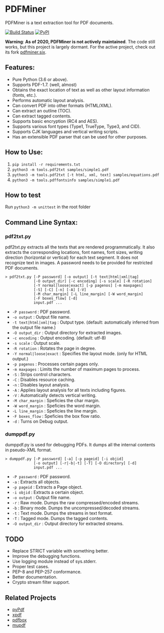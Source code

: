 # PDFMiner

PDFMiner is a text extraction tool for PDF documents.

[![Build Status](https://travis-ci.org/euske/pdfminer.svg?branch=master)](https://travis-ci.org/euske/pdfminer)
[![PyPI](https://img.shields.io/pypi/v/pdfminer)](https://pypi.org/project/pdfminer/)

**Warning**: **As of 2020, PDFMiner is not actively maintained**.
The code still works, but this project is largely dormant.
For the active project, check out its fork
<a href="https://github.com/pdfminer/pdfminer.six">pdfminer.six</a>.

## Features:

- Pure Python (3.6 or above).
- Supports PDF-1.7. (well, almost)
- Obtains the exact location of text as well as other layout information (fonts, etc.).
- Performs automatic layout analysis.
- Can convert PDF into other formats (HTML/XML).
- Can extract an outline (TOC).
- Can extract tagged contents.
- Supports basic encryption (RC4 and AES).
- Supports various font types (Type1, TrueType, Type3, and CID).
- Supports CJK languages and vertical writing scripts.
- Has an extensible PDF parser that can be used for other purposes.

## How to Use:

1. `pip install -r requirements.txt`
1. `python3 -m tools.pdf2txt samples/simple1.pdf`
1. `python3 -m tools.pdf2txt [-t html, xml, text] samples/equations.pdf`
1. `python3 -m tools.pdffontsinfo samples/simple1.pdf`

## How to test

Run `python3 -m unittest` in the root folder

## Command Line Syntax:

### pdf2txt.py

pdf2txt.py extracts all the texts that are rendered programmatically.
It also extracts the corresponding locations, font names, font sizes,
writing direction (horizontal or vertical) for each text segment. It
does not recognize text in images. A password needs to be provided for
restricted PDF documents.

    > pdf2txt.py [-P password] [-o output] [-t text|html|xml|tag]
                 [-O output_dir] [-c encoding] [-s scale] [-R rotation]
                 [-Y normal|loose|exact] [-p pagenos] [-m maxpages]
                 [-S] [-C] [-n] [-A] [-V]
                 [-M char_margin] [-L line_margin] [-W word_margin]
                 [-F boxes_flow] [-d]
                 input.pdf ...

- `-P password` : PDF password.
- `-o output` : Output file name.
- `-t text|html|xml|tag` : Output type. (default: automatically inferred from the output file name.)
- `-O output_dir` : Output directory for extracted images.
- `-c encoding` : Output encoding. (default: utf-8)
- `-s scale` : Output scale.
- `-R rotation` : Rotates the page in degree.
- `-Y normal|loose|exact` : Specifies the layout mode. (only for HTML output.)
- `-p pagenos` : Processes certain pages only.
- `-m maxpages` : Limits the number of maximum pages to process.
- `-S` : Strips control characters.
- `-C` : Disables resource caching.
- `-n` : Disables layout analysis.
- `-A` : Applies layout analysis for all texts including figures.
- `-V` : Automatically detects vertical writing.
- `-M char_margin` : Speficies the char margin.
- `-W word_margin` : Speficies the word margin.
- `-L line_margin` : Speficies the line margin.
- `-F boxes_flow` : Speficies the box flow ratio.
- `-d` : Turns on Debug output.

### dumppdf.py

dumppdf.py is used for debugging PDFs.
It dumps all the internal contents in pseudo-XML format.

    > dumppdf.py [-P password] [-a] [-p pageid] [-i objid]
                 [-o output] [-r|-b|-t] [-T] [-O directory] [-d]
                 input.pdf ...

- `-P password` : PDF password.
- `-a` : Extracts all objects.
- `-p pageid` : Extracts a Page object.
- `-i objid` : Extracts a certain object.
- `-o output` : Output file name.
- `-r` : Raw mode. Dumps the raw compressed/encoded streams.
- `-b` : Binary mode. Dumps the uncompressed/decoded streams.
- `-t` : Text mode. Dumps the streams in text format.
- `-T` : Tagged mode. Dumps the tagged contents.
- `-O output_dir` : Output directory for extracted streams.

## TODO

- Replace STRICT variable with something better.
- Improve the debugging functions.
- Use logging module instead of sys.stderr.
- Proper test cases.
- PEP-8 and PEP-257 conformance.
- Better documentation.
- Crypto stream filter support.

## Related Projects

- <a href="http://pybrary.net/pyPdf/">pyPdf</a>
- <a href="http://www.foolabs.com/xpdf/">xpdf</a>
- <a href="http://pdfbox.apache.org/">pdfbox</a>
- <a href="http://mupdf.com/">mupdf</a>
